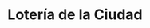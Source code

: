 ---
title: "Lotería de la Ciudad"
url: /ciudad-autonoma-de-buenos-aires/loteria-de-la-ciudad-segurola-2/
shop: lotería
---